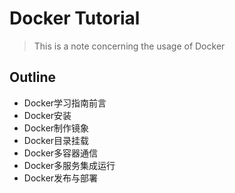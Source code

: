 # Docker Tutorial

>This is a note concerning the usage of Docker

## Outline

- Docker学习指南前言
- Docker安装
- Docker制作镜象
- Docker目录挂载
- Docker多容器通信
- Docker多服务集成运行
- Docker发布与部署
